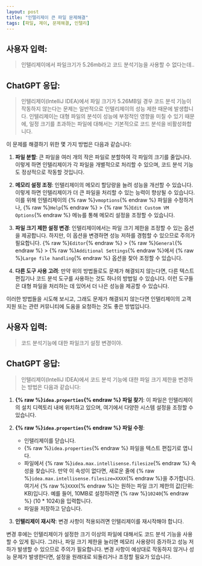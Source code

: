 ```yaml
---
layout: post
title: "인텔리제이 큰 파일 문제해결"
tags: [파일, 제이, 문제해결, 인텔리]
---
```


## 사용자 입력:
> 인텔리제이에서 파일크기가 5.26mb라고 코드 분석기능을 사용할 수 없다는데..

## ChatGPT 응답:
> 인텔리제이(IntelliJ IDEA)에서 파일 크기가 5.26MB일 경우 코드 분석 기능이 작동하지 않는다는 문제는 일반적으로 인텔리제이의 성능 제한 때문에 발생합니다. 인텔리제이는 대형 파일의 분석이 성능에 부정적인 영향을 미칠 수 있기 때문에, 일정 크기를 초과하는 파일에 대해서는 기본적으로 코드 분석을 비활성화합니다.

이 문제를 해결하기 위한 몇 가지 방법은 다음과 같습니다:

1. **파일 분할**: 큰 파일을 여러 개의 작은 파일로 분할하여 각 파일의 크기를 줄입니다. 이렇게 하면 인텔리제이가 각 파일을 개별적으로 처리할 수 있으며, 코드 분석 기능도 정상적으로 작동할 것입니다.

2. **메모리 설정 조정**: 인텔리제이의 메모리 할당량을 늘려 성능을 개선할 수 있습니다. 이렇게 하면 인텔리제이가 더 큰 파일을 처리할 수 있는 능력이 향상될 수 있습니다. 이를 위해 인텔리제이의 {% raw %}`vmoptions`{% endraw %} 파일을 수정하거나, {% raw %}`Help`{% endraw %} > {% raw %}`Edit Custom VM Options`{% endraw %} 메뉴를 통해 메모리 설정을 조정할 수 있습니다.

3. **파일 크기 제한 설정 변경**: 인텔리제이에서는 파일 크기 제한을 조정할 수 있는 옵션을 제공합니다. 하지만, 이 옵션을 변경하면 성능 저하를 경험할 수 있으므로 주의가 필요합니다. {% raw %}`Editor`{% endraw %} > {% raw %}`General`{% endraw %} > {% raw %}`Additional Settings`{% endraw %}에서 {% raw %}`Large file handling`{% endraw %} 옵션을 찾아 조정할 수 있습니다.

4. **다른 도구 사용 고려**: 만약 위의 방법들로도 문제가 해결되지 않는다면, 다른 텍스트 편집기나 코드 분석 도구를 사용하는 것도 하나의 방법일 수 있습니다. 이런 도구들은 대형 파일을 처리하는 데 있어서 더 나은 성능을 제공할 수 있습니다.

이러한 방법들을 시도해 보시고, 그래도 문제가 해결되지 않는다면 인텔리제이의 고객 지원 또는 관련 커뮤니티에 도움을 요청하는 것도 좋은 방법입니다.

## 사용자 입력:
> 코드 분석기능에 대한 파일크기 설정 변경이야.

## ChatGPT 응답:
> 인텔리제이(IntelliJ IDEA)에서 코드 분석 기능에 대한 파일 크기 제한을 변경하는 방법은 다음과 같습니다:

1. **{% raw %}`idea.properties`{% endraw %} 파일 찾기**: 이 파일은 인텔리제이의 설치 디렉토리 내에 위치하고 있으며, 여기에서 다양한 시스템 설정을 조정할 수 있습니다.

2. **{% raw %}`idea.properties`{% endraw %} 파일 수정**:
    - 인텔리제이를 닫습니다.
    - {% raw %}`idea.properties`{% endraw %} 파일을 텍스트 편집기로 엽니다.
    - 파일에서 {% raw %}`idea.max.intellisense.filesize`{% endraw %} 속성을 찾습니다. 만약 이 속성이 없다면, 새로운 줄에 {% raw %}`idea.max.intellisense.filesize=XXXX`{% endraw %}을 추가합니다. 여기서 {% raw %}`XXXX`{% endraw %}는 원하는 파일 크기 제한의 값(단위: KB)입니다. 예를 들어, 10MB로 설정하려면 {% raw %}`10240`{% endraw %} (10 * 1024)을 입력합니다.
    - 파일을 저장하고 닫습니다.

3. **인텔리제이 재시작**: 변경 사항이 적용되려면 인텔리제이를 재시작해야 합니다.

변경 후에는 인텔리제이가 설정한 크기 이상의 파일에 대해서도 코드 분석 기능을 사용할 수 있게 됩니다. 그러나, 파일 크기 제한을 늘리면 메모리 사용량이 증가하고 성능 저하가 발생할 수 있으므로 주의가 필요합니다. 변경 사항이 예상대로 작동하지 않거나 성능 문제가 발생한다면, 설정을 원래대로 되돌리거나 조정할 필요가 있습니다.

